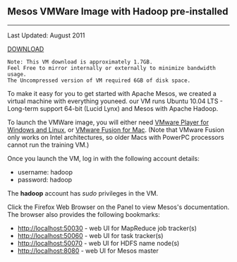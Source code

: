 ## Mesos VMWare Image with Hadoop pre-installed

***
Last Updated: August 2011

[DOWNLOAD](http://amplab.cs.berkeley.edu/downloads/mesos/mesos-demo.tar.bz2)

```
Note: This VM download is approximately 1.7GB.  
Feel Free to mirror internally or externally to minimize bandwidth usage.
The Uncompressed version of VM required 6GB of disk space.
```

To make it easy for you to get started with Apache Mesos, we created a virtual machine with everything youneed. our VM runs Ubuntu 10.04 LTS - Long-term support 64-bit (Lucid Lynx) and Mesos with Apache Hadoop.

To launch the VMWare image, you will either need [VMware Player for Windows and Linux](http://www.vmware.com/go/downloadplayer/), or [VMware Fusion for Mac](http://www.vmware.com/products/fusion/). (Note that VMware Fusion only works on Intel architectures, so older Macs with PowerPC processors cannot run the training VM.)

Once you launch the VM, log in with the following account details:  

  - username: hadoop  
  - password: hadoop

The **hadoop** account has *sudo* privileges in the VM.

Click the Firefox Web Browser on the Panel to view Mesos's documentation.
The browser also provides the following bookmarks:   
   *  [http://localhost:50030](http://localhost:50030) - web UI for MapReduce job tracker(s)  
   *  [http://localhost:50060](http://localhost:50060) - web UI for task tracker(s)  
   *  [http://localhost:50070](http://localhost:50070) - web UI for HDFS name node(s)  
   *  [http://localhost:8080](http://localhost:8080) - web UI for Mesos master  